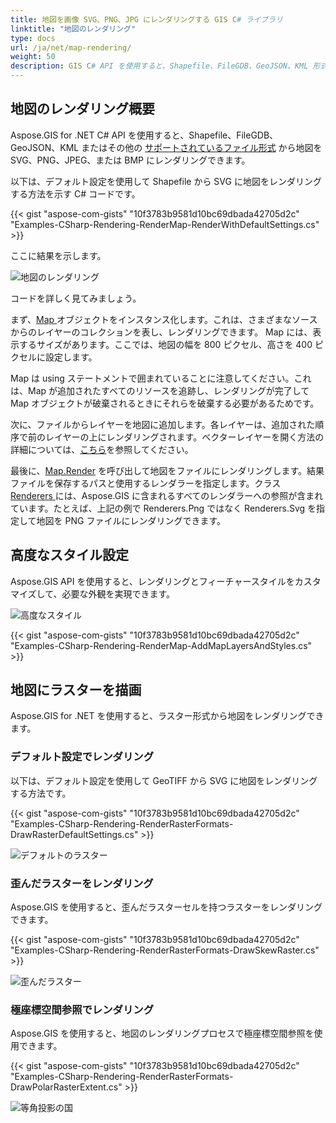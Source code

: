```yaml
---
title: 地図を画像 SVG、PNG、JPG にレンダリングする GIS C# ライブラリ
linktitle: "地図のレンダリング"
type: docs
url: /ja/net/map-rendering/
weight: 50
description: GIS C# API を使用すると、Shapefile、FileGDB、GeoJSON、KML 形式から地図をレンダリングし、高度なスタイルを設定して、ラスター形式から地図を描画できます。
---
```


## **地図のレンダリング概要**
Aspose.GIS for .NET C# API を使用すると、Shapefile、FileGDB、GeoJSON、KML またはその他の [サポートされているファイル形式](/gis/net/supported-file-formats/) から地図を SVG、PNG、JPEG、または BMP にレンダリングできます。

以下は、デフォルト設定を使用して Shapefile から SVG に地図をレンダリングする方法を示す C# コードです。

{{< gist "aspose-com-gists" "10f3783b9581d10bc69dbada42705d2c" "Examples-CSharp-Rendering-RenderMap-RenderWithDefaultSettings.cs" >}}

ここに結果を示します。

![地図のレンダリング](map_rendering.png)

コードを詳しく見てみましょう。

まず、[Map ](https://reference.aspose.com/gis/net/aspose.gis.rendering/map)オブジェクトをインスタンス化します。これは、さまざまなソースからのレイヤーのコレクションを表し、レンダリングできます。 Map には、表示するサイズがあります。ここでは、地図の幅を 800 ピクセル、高さを 400 ピクセルに設定します。

Map は using ステートメントで囲まれていることに注意してください。これは、Map が追加されたすべてのリソースを追跡し、レンダリングが完了して Map オブジェクトが破棄されるときにそれらを破棄する必要があるためです。

次に、ファイルからレイヤーを地図に追加します。各レイヤーは、追加された順序で前のレイヤーの上にレンダリングされます。ベクターレイヤーを開く方法の詳細については、[こちら](/gis/net/working-with-vector-layers/)を参照してください。

最後に、[Map.Render](https://reference.aspose.com/gis/net/aspose.gis.rendering.map/render/methods/1) を呼び出して地図をファイルにレンダリングします。結果ファイルを保存するパスと使用するレンダラーを指定します。クラス [Renderers ](https://reference.aspose.com/gis/net/aspose.gis.rendering/renderers) には、Aspose.GIS に含まれるすべてのレンダラーへの参照が含まれています。たとえば、上記の例で Renderers.Png ではなく Renderers.Svg を指定して地図を PNG ファイルにレンダリングできます。

## **高度なスタイル設定**
Aspose.GIS API を使用すると、レンダリングとフィーチャースタイルをカスタマイズして、必要な外観を実現できます。

![高度なスタイル](advanced_styling.png)

{{< gist "aspose-com-gists" "10f3783b9581d10bc69dbada42705d2c" "Examples-CSharp-Rendering-RenderMap-AddMapLayersAndStyles.cs" >}}

## **地図にラスターを描画**
Aspose.GIS for .NET を使用すると、ラスター形式から地図をレンダリングできます。

### **デフォルト設定でレンダリング**
以下は、デフォルト設定を使用して GeoTIFF から SVG に地図をレンダリングする方法です。

{{< gist "aspose-com-gists" "10f3783b9581d10bc69dbada42705d2c" "Examples-CSharp-Rendering-RenderRasterFormats-DrawRasterDefaultSettings.cs" >}}

![デフォルトのラスター](default_raster.png)

### **歪んだラスターをレンダリング**
Aspose.GIS を使用すると、歪んだラスターセルを持つラスターをレンダリングできます。

{{< gist "aspose-com-gists" "10f3783b9581d10bc69dbada42705d2c" "Examples-CSharp-Rendering-RenderRasterFormats-DrawSkewRaster.cs" >}}

![歪んだラスター](skew_raster.png)

### **極座標空間参照でレンダリング**
Aspose.GIS を使用すると、地図のレンダリングプロセスで極座標空間参照を使用できます。

{{< gist "aspose-com-gists" "10f3783b9581d10bc69dbada42705d2c" "Examples-CSharp-Rendering-RenderRasterFormats-DrawPolarRasterExtent.cs" >}}

![等角投影の国](gnomonic_countries.png)
